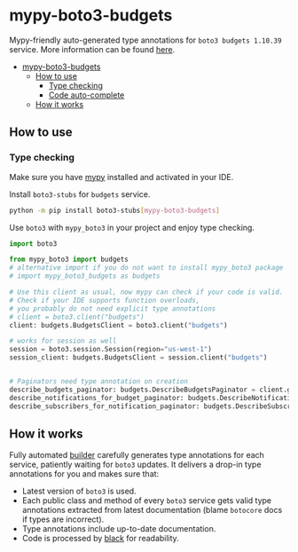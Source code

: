 # mypy-boto3-budgets

Mypy-friendly auto-generated type annotations for `boto3 budgets 1.10.39` service.
More information can be found [here](https://github.com/vemel/mypy_boto3).

- [mypy-boto3-budgets](#mypy-boto3-budgets)
  - [How to use](#how-to-use)
    - [Type checking](#type-checking)
    - [Code auto-complete](#code-auto-complete)
  - [How it works](#how-it-works)

## How to use

### Type checking

Make sure you have [mypy](https://github.com/python/mypy) installed and activated in your IDE.

Install `boto3-stubs` for `budgets` service.

```bash
python -m pip install boto3-stubs[mypy-boto3-budgets]
```

Use `boto3` with `mypy_boto3` in your project and enjoy type checking.

```python
import boto3

from mypy_boto3 import budgets
# alternative import if you do not want to install mypy_boto3 package
# import mypy_boto3_budgets as budgets

# Use this client as usual, now mypy can check if your code is valid.
# Check if your IDE supports function overloads,
# you probably do not need explicit type annotations
# client = boto3.client("budgets")
client: budgets.BudgetsClient = boto3.client("budgets")

# works for session as well
session = boto3.session.Session(region="us-west-1")
session_client: budgets.BudgetsClient = session.client("budgets")


# Paginators need type annotation on creation
describe_budgets_paginator: budgets.DescribeBudgetsPaginator = client.get_paginator("describe_budgets")
describe_notifications_for_budget_paginator: budgets.DescribeNotificationsForBudgetPaginator = client.get_paginator("describe_notifications_for_budget")
describe_subscribers_for_notification_paginator: budgets.DescribeSubscribersForNotificationPaginator = client.get_paginator("describe_subscribers_for_notification")
```

## How it works

Fully automated [builder](https://github.com/vemel/mypy_boto3) carefully generates
type annotations for each service, patiently waiting for `boto3` updates. It delivers
a drop-in type annotations for you and makes sure that:

- Latest version of `boto3` is used.
- Each public class and method of every `boto3` service gets valid type annotations
  extracted from latest documentation (blame `botocore` docs if types are incorrect).
- Type annotations include up-to-date documentation.
- Code is processed by [black](https://github.com/psf/black) for readability.